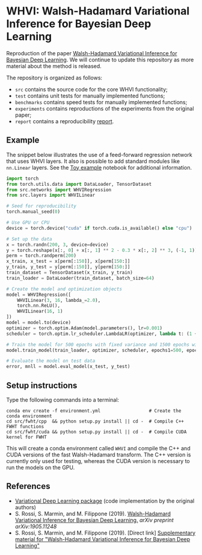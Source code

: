 # WHVI: Walsh-Hadamard Variational Inference for Bayesian Deep Learning

Reproduction of the paper [Walsh-Hadamard Variational Inference for Bayesian Deep Learning](https://proceedings.neurips.cc//paper/2020/hash/6df182582740607da754e4515b70e32d-Abstract.html).
We will continue to update this repository as more material about the method is released.

The repository is organized as follows:
* `src` contains the source code for the core WHVI functionality;
* `test` contains unit tests for manually implemented functions;
* `benchmarks` contains speed tests for manually implemented functions;
* `experiments` contains reproductions of the experiments from the original paper;
* `report` contains a reproducibility [report](./report/main.pdf).

## Example
The snippet below illustrates the use of a feed-forward regression network that uses WHVI layers.
It also is possible to add standard modules like `nn.Linear` layers.
See the [Toy example](./experiments/Toy%20example.ipynb) notebook for additional information.

```python
import torch
from torch.utils.data import DataLoader, TensorDataset
from src.networks import WHVIRegression
from src.layers import WHVILinear

# Seed for reproducibility
torch.manual_seed(0)

# Use GPU or CPU
device = torch.device("cuda" if torch.cuda.is_available() else "cpu")

# Set up the data
x = torch.randn(200, 3, device=device)
y = torch.reshape(x[:, 0] + x[:, 1] ** 2 - 0.3 * x[:, 2] ** 3, (-1, 1))
perm = torch.randperm(200)
x_train, x_test = x[perm[:150]], x[perm[150:]]
y_train, y_test = y[perm[:150]], y[perm[150:]]
train_dataset = TensorDataset(x_train, y_train)
train_loader = DataLoader(train_dataset, batch_size=64)

# Create the model and optimization objects
model = WHVIRegression([
    WHVILinear(3, 16, lambda_=2.0),
    torch.nn.ReLU(),
    WHVILinear(16, 1)
])
model = model.to(device)
optimizer = torch.optim.Adam(model.parameters(), lr=0.001)
scheduler = torch.optim.lr_scheduler.LambdaLR(optimizer, lambda t: (1 + 0.0005 * t) ** (-0.3))

# Train the model for 500 epochs with fixed variance and 1500 epochs with optimized variance
model.train_model(train_loader, optimizer, scheduler, epochs1=500, epochs2=1500)

# Evaluate the model on test data
error, mnll = model.eval_model(x_test, y_test)
```

## Setup instructions
Type the following commands into a terminal:
```
conda env create -f environment.yml                  # Create the conda environment
cd src/fwht/cpp  && python setup.py install || cd -  # Compile C++ FWHT functions
cd src/fwht/cuda && python setup.py install || cd -  # Compile CUDA kernel for FWHT
```
This will create a conda environment called `WHVI` and compile the C++ and CUDA versions of the fast Walsh-Hadamard transform.
The C++ version is currently only used for testing, whereas the CUDA version is necessary to run the models on the GPU.

## References
* [Variational Deep Learning package](https://github.com/srossi93/vardl) (code implementation by the original authors)
* S. Rossi, S. Marmin, and M. Filippone (2019). [Walsh-Hadamard Variational Inference for Bayesian Deep Learning.](https://arxiv.org/abs/1905.11248) *arXiv preprint arXiv:1905.11248*  
* S. Rossi, S. Marmin, and M. Filippone (2019). \[Direct link\] [Supplementary material for "Walsh-Hadamard Variational Inference for Bayesian Deep Learning"](https://www.eurecom.fr/fr/publication/6398/download/data-publi-6398.pdf)